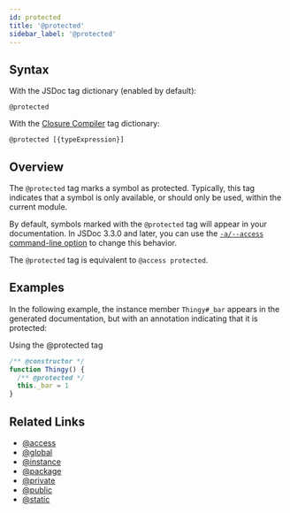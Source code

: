 ```yaml
---
id: protected
title: '@protected'
sidebar_label: '@protected'
---
```


## Syntax

With the JSDoc tag dictionary (enabled by default):

`@protected`

With the [Closure Compiler](https://github.com/google/closure-compiler/wiki/Annotating-JavaScript-for-the-Closure-Compiler#jsdoc-tags) tag dictionary:

`@protected [{typeExpression}]`

## Overview

The `@protected` tag marks a symbol as protected. Typically, this tag indicates that a symbol is only available, or should only be used, within the current module.

By default, symbols marked with the `@protected` tag will appear in your documentation. In JSDoc 3.3.0 and later, you can use the [`-a/--access` command-line option](../about/commandline.md) to change this behavior.

The `@protected` tag is equivalent to `@access protected`.

## Examples

In the following example, the instance member `Thingy#_bar` appears in the generated documentation, but with an annotation indicating that it is protected:

Using the @protected tag

```js
/** @constructor */
function Thingy() {
  /** @protected */
  this._bar = 1
}
```

## Related Links

- [@access](./access.md)
- [@global](./global.md)
- [@instance](./instance.md)
- [@package](./package.md)
- [@private](./private.md)
- [@public](./public.md)
- [@static](./static.md)
